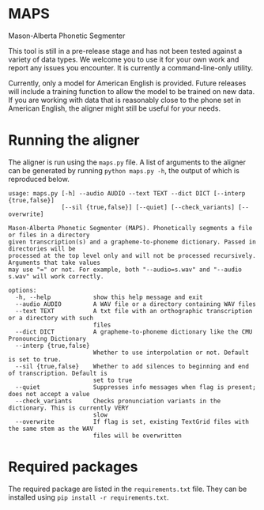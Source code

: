 # MAPS

Mason-Alberta Phonetic Segmenter

This tool is still in a pre-release stage and has not been tested against a variety of data types. We welcome you to use it for your own work and report any issues you encounter. It is currently a command-line-only utility.

Currently, only a model for American English is provided. Future releases will include a training function to allow the model to be trained on new data. If you are working with data that is reasonably close to the phone set in American English, the aligner might still be useful for your needs.

# Running the aligner

The aligner is run using the `maps.py` file. A list of arguments to the aligner can be generated by running `python maps.py -h`, the output of which is reproduced below.

```
usage: maps.py [-h] --audio AUDIO --text TEXT --dict DICT [--interp {true,false}]
               [--sil {true,false}] [--quiet] [--check_variants] [--overwrite]

Mason-Alberta Phonetic Segmenter (MAPS). Phonetically segments a file or files in a directory
given transcription(s) and a grapheme-to-phoneme dictionary. Passed in directories will be
processed at the top level only and will not be processed recursively. Arguments that take values
may use "=" or not. For example, both "--audio=s.wav" and "--audio s.wav" will work correctly.

options:
  -h, --help            show this help message and exit
  --audio AUDIO         A WAV file or a directory containing WAV files
  --text TEXT           A txt file with an orthographic transcription or a directory with such
                        files
  --dict DICT           A grapheme-to-phoneme dictionary like the CMU Pronouncing Dictionary
  --interp {true,false}
                        Whether to use interpolation or not. Default is set to true.
  --sil {true,false}    Whether to add silences to beginning and end of transcription. Default is
                        set to true
  --quiet               Suppresses info messages when flag is present; does not accept a value
  --check_variants      Checks pronunciation variants in the dictionary. This is currently VERY
                        slow
  --overwrite           If flag is set, existing TextGrid files with the same stem as the WAV
                        files will be overwritten
```

# Required packages

The required package are listed in the `requirements.txt` file. They can be installed using `pip install -r requirements.txt`.